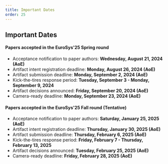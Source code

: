 ```yaml
---
title: Important Dates
order: 25
---
```



## Important Dates

#### Papers accepted in the EuroSys'25 Spring round
- Acceptance notification to paper authors: **Wednesday, August 21, 2024 (AoE)**
- Artifact intent registration deadline: **Monday, August 26, 2024 (AoE)**
- Artifact submission deadline: **Monday, September 2, 2024 (AoE)**
- Kick-the-tires response period: **Tuesday, September 3  - Monday, September 9, 2024**
- Artifact decisions announced: **Friday, September 20, 2024 (AoE)**
- Camera-ready deadline: **Monday, September 23, 2024 (AoE)**

#### Papers accepted in the EuroSys'25 Fall round (Tentative)
- Acceptance notification to paper authors: **Saturday, January 25, 2025 (AoE)**
- Artifact intent registration deadline: **Thursday, January 30, 2025 (AoE)**
- Artifact submission deadline: **Thursday, February 6, 2025 (AoE)**
- Kick-the-tires response period: **Friday, February 7  - Thursday, February 13, 2025**
- Artifact decisions announced: **Tuesday, February 25, 2025 (AoE)**
- Camera-ready deadline: **Friday, February 28, 2025 (AoE)**
